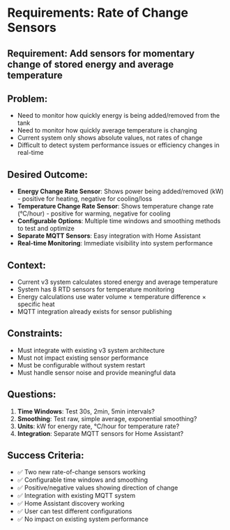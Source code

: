 # Requirements: Rate of Change Sensors

## **Requirement:** Add sensors for momentary change of stored energy and average temperature

## **Problem:** 
- Need to monitor how quickly energy is being added/removed from the tank
- Need to monitor how quickly average temperature is changing
- Current system only shows absolute values, not rates of change
- Difficult to detect system performance issues or efficiency changes in real-time

## **Desired Outcome:**
- **Energy Change Rate Sensor**: Shows power being added/removed (kW) - positive for heating, negative for cooling/loss
- **Temperature Change Rate Sensor**: Shows temperature change rate (°C/hour) - positive for warming, negative for cooling
- **Configurable Options**: Multiple time windows and smoothing methods to test and optimize
- **Separate MQTT Sensors**: Easy integration with Home Assistant
- **Real-time Monitoring**: Immediate visibility into system performance

## **Context:**
- Current v3 system calculates stored energy and average temperature
- System has 8 RTD sensors for temperature monitoring
- Energy calculations use water volume × temperature difference × specific heat
- MQTT integration already exists for sensor publishing

## **Constraints:**
- Must integrate with existing v3 system architecture
- Must not impact existing sensor performance
- Must be configurable without system restart
- Must handle sensor noise and provide meaningful data

## **Questions:**
1. **Time Windows**: Test 30s, 2min, 5min intervals?
2. **Smoothing**: Test raw, simple average, exponential smoothing?
3. **Units**: kW for energy rate, °C/hour for temperature rate?
4. **Integration**: Separate MQTT sensors for Home Assistant?

## **Success Criteria:**
- ✅ Two new rate-of-change sensors working
- ✅ Configurable time windows and smoothing
- ✅ Positive/negative values showing direction of change
- ✅ Integration with existing MQTT system
- ✅ Home Assistant discovery working
- ✅ User can test different configurations
- ✅ No impact on existing system performance
